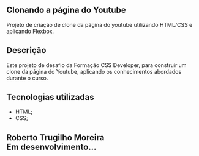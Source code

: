 ## Clonando a página do Youtube
Projeto de criação de clone da página do youtube utilizando HTML/CSS e aplicando Flexbox.

## Descrição

Este projeto de desafio da Formação CSS Developer, para construir um clone da página do Youtube, aplicando os conhecimentos abordados durante o curso.

## Tecnologias utilizadas

- HTML;
- CSS;

## Roberto Trugilho Moreira<br>Em desenvolvimento...
